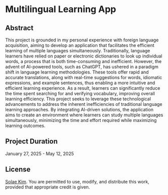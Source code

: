 # Multilingual Learning App
## Abstract
This project is grounded in my personal experience with foreign language acquisition, aiming to develop an application that facilitates the efficient learning of multiple languages simultaneously. Traditionally, language learners have relied on paper or electronic dictionaries to look up individual words, a process that is both time-consuming and inefficient. However, the advent of AI-powered tools, such as ChatGPT, has ushered in a paradigm shift in language learning methodologies. These tools offer rapid and accurate translations, along with real-time suggestions for words, idiomatic expressions, and example sentences, thus enabling a more intuitive and efficient learning experience. As a result, learners can significantly reduce the time spent searching for and verifying vocabulary, improving overall learning efficiency. This project seeks to leverage these technological advancements to address the inherent inefficiencies of traditional language learning approaches. By integrating AI-driven solutions, the application aims to create an environment where learners can study multiple languages simultaneously, minimizing the time and effort required while maximizing learning outcomes.
## Project Duration
January 27, 2025 - May 12, 2025
## License
[Solae Kim](https://github.com/solaecloud/). You are permitted to use, modify, and distribute this work, provided that appropriate credit is given.
